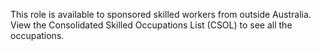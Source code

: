 
This role is available to sponsored skilled workers from outside Australia. View the Consolidated Skilled Occupations List (CSOL) to see all the occupations.